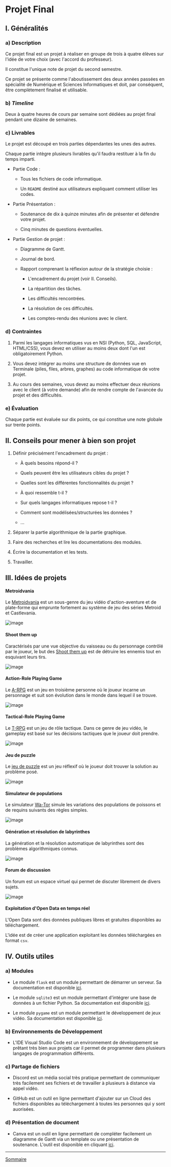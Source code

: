 # Projet Final

## I. Généralités

### a) Description

Ce projet final est un projet à réaliser en groupe de trois à quatre élèves sur l'idée de votre choix (avec l'accord du professeur).

Il constitue l'unique note de projet du second semestre.

Ce projet se présente comme l'aboutissement des deux années passées en spécialité de Numérique et Sciences Informatiques et doit, par conséquent, être complètement finalisé et utilisable.

### b) *Timeline*

Deux à quatre heures de cours par semaine sont dédiées au projet final pendant une dizaine de semaines.

### c) Livrables

Le projet est découpé en trois parties dépendantes les unes des autres.

Chaque partie intègre plusieurs livrables qu'il faudra restituer à la fin du temps imparti.

- Partie Code :

    + Tous les fichiers de code informatique.

    + Un `README` destiné aux utilisateurs expliquant comment utiliser les codes.

- Partie Présentation :

    + Soutenance de dix à quinze minutes afin de présenter et défendre votre projet.

    + Cinq minutes de questions éventuelles.

- Partie Gestion de projet :

    + Diagramme de Gantt.

    + Journal de bord.

    + Rapport comprenant la réflexion autour de la stratégie choisie : 
        
        * L'encadrement du projet (voir II. Conseils).
        
        * La répartition des tâches.
        
        * Les difficultés rencontrées.
        
        * La résolution de ces difficultés.
        
        * Les comptes-rendu des réunions avec le client.

### d) Contraintes

1. Parmi les langages informatiques vus en NSI (Python, SQL, JavaScript, HTML/CSS), vous devez en utiliser au moins deux dont l'un est obligatoirement Python.

2. Vous devez intégrer au moins une structure de données vue en Terminale (piles, files, arbres, graphes) au code informatique de votre projet.

3. Au cours des semaines, vous devez au moins effectuer deux réunions avec le client (à votre demande) afin de rendre compte de l'avancée du projet et des difficultés.

### e) Évaluation

Chaque partie est évaluée sur dix points, ce qui constitue une note globale sur trente points.

## II. Conseils pour mener à bien son projet

1. Définir précisément l'encadrement du projet :

    - À quels besoins répond-il ?

    - Quels peuvent être les utilisateurs cibles du projet ?

    - Quelles sont les différentes fonctionnalités du projet ?

    - À quoi ressemble t-il ? 

    - Sur quels langages informatiques repose t-il ?

    - Comment sont modélisées/structurées les données ?

    - ...

2. Séparer la partie algorithmique de la partie graphique.

3. Faire des recherches et lire les documentations des modules. 

4. Écrire la documentation et les tests.

5. Travailler.

## III. Idées de projets

#### Metroidvania

Le [Metroidvania](https://fr.wikipedia.org/wiki/Jeu_de_plates-formes) est un sous-genre du jeu vidéo d'action-aventure et de plate-forme qui emprunte fortement au système de jeu des séries Metroid et Castlevania.

![image](./img/metroidvania.gif)

#### Shoot them up

Caractérisés par une vue objective du vaisseau ou du personnage contrôlé par le joueur, le but des [Shoot them up](https://fr.wikipedia.org/wiki/Shoot_%27em_up) est de détruire les ennemis tout en esquivant leurs tirs.

![image](./img/shoot_them_up.gif)

#### Action-Role Playing Game

Le [A-RPG](https://fr.wikipedia.org/wiki/Action-RPG) est un jeu en troisième personne où le joueur incarne un personnage et suit son évolution dans le monde dans lequel il se trouve.

![image](./img/a-rpg.gif)

#### Tactical-Role Playing Game

Le [T-RPG](https://fr.wikipedia.org/wiki/Tactical_RPG) est un jeu de rôle tactique. Dans ce genre de jeu vidéo, le gameplay est basé sur les décisions tactiques que le joueur doit prendre.

![image](./img/t-rpg.gif)

#### Jeu de puzzle

Le [jeu de puzzle](https://www.gamedle.wtf/?lang=fr) est un jeu réflexif où le joueur doit trouver la solution au problème posé.

![image](./img/jeu_de_puzzle.png)

#### Simulateur de populations

Le simulateur [Wa-Tor](https://en.wikipedia.org/wiki/Wa-Tor) simule les variations des populations de poissons et de requins suivants des règles simples.

![image](./img/simulateur_de_simulation.gif)

#### Génération et résolution de labyrinthes

La génération et la résolution automatique de labyrinthes sont des problèmes algorithmiques connus.

![image](./img/resolution_de_labyrinthes.gif)

#### Forum de discussion

Un forum est un espace virtuel qui permet de discuter librement de divers sujets.

![image](./img/forum_de_discussion.png)

#### Exploitation d'Open Data en temps réel

L'Open Data sont des données publiques libres et gratuites disponibles au téléchargement.

L'idée est de créer une application exploitant les données téléchargées en format `csv`.

## IV. Outils utiles

### a) Modules

- Le module `flask` est un module permettant de démarrer un serveur. Sa documentation est disponible [ici](https://flask.palletsprojects.com/en/3.0.x/).

- Le module `sqlite3` est un module permettant d'intégrer une base de données à un fichier Python. Sa documentation est disponible [ici](https://docs.python.org/3/library/sqlite3.html).

- Le module `pygame` est un module permettant le développement de jeux vidéo. Sa documentation est disponible [ici](https://pypi.org/project/pygame/).

### b) Environnements de Développement

- L'IDE Visual Studio Code est un environnement de développement se prêtant très bien aux projets car il permet de programmer dans plusieurs langages de programmation différents.

### c) Partage de fichiers

- Discord est un média social très pratique permettant de communiquer très facilement ses fichiers et de travailler à plusieurs à distance via appel vidéo.

- GitHub est un outil en ligne permettant d'ajouter sur un Cloud des fichiers disponibles au téléchargement à toutes les personnes qui y sont auorisées.

### d) Présentation de document

- Canva est un outil en ligne permettant de compléter facilement un diagramme de Gantt via un template ou une présentation de soutenance. L'outil est disponible en cliquant [ici](https://www.canva.com/).

____________

[Sommaire](./../README.md)
